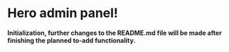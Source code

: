 # Hero admin panel!

**Initialization, further changes to the README.md file will be made after finishing the planned to-add functionality.**
